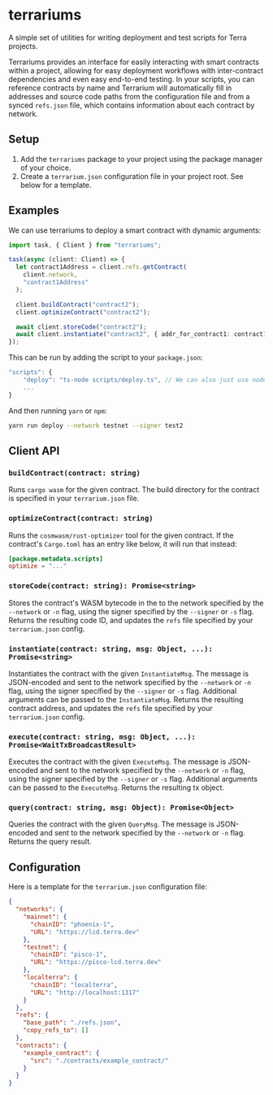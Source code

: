 # terrariums

A simple set of utilities for writing deployment and test scripts for Terra projects.

Terrariums provides an interface for easily interacting with smart contracts within a project, allowing for easy deployment workflows with inter-contract dependencies and even easy end-to-end testing. In your scripts, you can reference contracts by name and Terrarium will automatically fill in addresses and source code paths from the configuration file and from a synced `refs.json` file, which contains information about each contract by network.

## Setup

1. Add the `terrariums` package to your project using the package manager of your choice.
2. Create a `terrarium.json` configuration file in your project root. See below for a template.

## Examples

We can use terrariums to deploy a smart contract with dynamic arguments:

```ts
import task, { Client } from "terrariums";

task(async (client: Client) => {
  let contract1Address = client.refs.getContract(
    client.network,
    "contract1Address"
  );

  client.buildContract("contract2");
  client.optimizeContract("contract2");

  await client.storeCode("contract2");
  await client.instantiate("contract2", { addr_for_contract1: contract1Address });
});
```

This can be run by adding the script to your `package.json`:

```js
"scripts": {
    "deploy": "ts-node scripts/deploy.ts", // We can also just use node, but we lose type annotations
    ...
}
```

And then running `yarn` or `npm`:

```sh
yarn run deploy --network testnet --signer test2
```

## Client API

### `buildContract(contract: string)`

Runs `cargo wasm` for the given contract. The build directory for the contract is specified in your `terrarium.json` file.

### `optimizeContract(contract: string)`

Runs the `cosmwasm/rust-optimizer` tool for the given contract. If the contract's `Cargo.toml` has an entry like below, it will run that instead:

```toml
[package.metadata.scripts]
optimize = "..."
```

### `storeCode(contract: string): Promise<string>`

Stores the contract's WASM bytecode in the to the network specified by the `--network` or `-n` flag, using the signer specified by the `--signer` or `-s` flag. Returns the resulting code ID, and updates the `refs` file specified by your `terrarium.json` config.

### `instantiate(contract: string, msg: Object, ...): Promise<string>`

Instantiates the contract with the given `InstantiateMsg`. The message is JSON-encoded and sent to the network specified by the `--network` or `-n` flag, using the signer specified by the `--signer` or `-s` flag. Additional arguments can be passed to the `InstantiateMsg`. Returns the resulting contract address, and updates the `refs` file specified by your `terrarium.json` config.

### `execute(contract: string, msg: Object, ...): Promise<WaitTxBroadcastResult>`

Executes the contract with the given `ExecuteMsg`. The message is JSON-encoded and sent to the network specified by the `--network` or `-n` flag, using the signer specified by the `--signer` or `-s` flag. Additional arguments can be passed to the `ExecuteMsg`. Returns the resulting tx object.

### `query(contract: string, msg: Object): Promise<Object>`

Queries the contract with the given `QueryMsg`. The message is JSON-encoded and sent to the network specified by the `--network` or `-n` flag. Returns the query result.

## Configuration

Here is a template for the `terrarium.json` configuration file:

```json
{
  "networks": {
    "mainnet": {
      "chainID": "phoenix-1",
      "URL": "https://lcd.terra.dev"
    },
    "testnet": {
      "chainID": "pisco-1",
      "URL": "https://pisco-lcd.terra.dev"
    },
    "localterra": {
      "chainID": "localterra",
      "URL": "http://localhost:1317"
    }
  },
  "refs": {
    "base_path": "./refs.json",
    "copy_refs_to": []
  },
  "contracts": {
    "example_contract": {
      "src": "./contracts/example_contract/"
    }
  }
}
```
